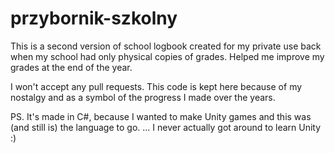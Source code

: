# przybornik-szkolny
This is a second version of school logbook created for my private use back when my school had only physical copies of grades. Helped me improve my grades at the end of the year.

I won't accept any pull requests. This code is kept here because of my nostalgy and as a symbol of the progress I made over the years.


PS. It's made in C#, because I wanted to make Unity games and this was (and still is) the language to go.
    ...
    I never actually got around to learn Unity :)
